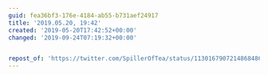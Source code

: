 ```yaml
---
guid: fea36bf3-176e-4184-ab55-b731aef24917
title: '2019.05.20, 19:42'
created: '2019-05-20T17:42:52+00:00'
changed: '2019-09-24T07:19:32+00:00'


repost_of: 'https://twitter.com/SpillerOfTea/status/1130167907214868486'
---
```


